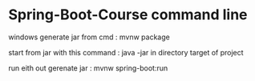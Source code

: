 # Spring-Boot-Course command line

windows generate jar from cmd : mvnw package

start from jar with this command : java -jar 
in directory target of project

run eith out gerenate jar : mvnw spring-boot:run